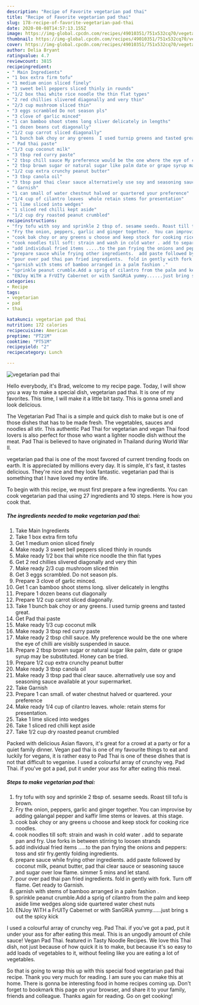 ```yaml
---
description: "Recipe of Favorite vegetarian pad thai"
title: "Recipe of Favorite vegetarian pad thai"
slug: 178-recipe-of-favorite-vegetarian-pad-thai
date: 2020-08-08T14:57:13.155Z
image: https://img-global.cpcdn.com/recipes/49010351/751x532cq70/vegetarian-pad-thai-recipe-main-photo.jpg
thumbnail: https://img-global.cpcdn.com/recipes/49010351/751x532cq70/vegetarian-pad-thai-recipe-main-photo.jpg
cover: https://img-global.cpcdn.com/recipes/49010351/751x532cq70/vegetarian-pad-thai-recipe-main-photo.jpg
author: Delia Bryant
ratingvalue: 4.7
reviewcount: 3815
recipeingredient:
- " Main Ingredients"
- "1 box extra firm tofu"
- "1 medium onion sliced finely"
- "3 sweet bell peppers sliced thinly in rounds"
- "1/2 box thai white rice noodle the thin flat types"
- "2 red chillies slivered diagonally and very thin"
- "2/3 cup mushroom sliced thin"
- "3 eggs scrambled Do not season pls"
- "3 clove of garlic minced"
- "1 can bamboo shoot stems long sliver delicately in lengths"
- "1 dozen beans cut diagonally"
- "1/2 cup carrot sliced diagonally"
- "1 bunch bak choy or any greens  I used turnip greens and tasted great"
- " Pad thai paste"
- "1/3 cup coconut milk"
- "3 tbsp red curry paste"
- "2 tbsp chill sauce My preference would be the one where the eye of chilli are visibly suspended in sauce"
- "2 tbsp brown sugar or natural sugar like palm date or grape syrup may be substituted  Honey can be tried"
- "1/2 cup extra crunchy peanut butter"
- "3 tbsp canola oil"
- "3 tbsp pad thai clear sauce alternatively use soy and seasoning sauce available at your supermarket"
- " Garnish"
- "1 can small of water chestnut halved or quartered your preference"
- "1/4 cup of cilantro leaves  whole retain stems for presentation"
- "1 lime sliced into wedges"
- "1 sliced red chilli kept aside"
- "1/2 cup dry roasted peanut crumbled"
recipeinstructions:
- "fry tofu with soy and sprinkle 2 tbsp of. sesame seeds. Roast till tofu is brown."
- "Fry the onion, peppers, garlic and ginger together.  You can improvise by adding galangal pepper and kaffir lime stems or leaves. at this stage."
- "cook bak choy or any greens u choose and keep stock for cooking rice noodles."
- "cook noodles till soft: strain and wash in cold water . add to separate pan and fry. Use forks in between stirring to loosen strands"
- "add individual fried items .....to the pan frying the onions and peppers: toss and stir fry.gently folding ingredients."
- "prepare sauce while frying other ingredients.  add paste followed by coconut milk, peanut butter, pad thai clear sauce or seasoning sauce and sugar over low flame.  simmer 5 mins and let stand."
- "pour over pad thai pan fried ingredients.  fold in gently with fork. Turn off flame. Get ready to Garnish."
- "garnish with stems of bamboo arranged in a palm fashion ."
- "sprinkle peanut crumble.Add a sprig of cilantro from the palm and keep aside lime wedges along side quartered water chest nuts"
- "ENJoy WiTH a FrUITy Cabernet or with SanGRiA yummy......just bring s out the spicy kick"
categories:
- Recipe
tags:
- vegetarian
- pad
- thai

katakunci: vegetarian pad thai 
nutrition: 172 calories
recipecuisine: American
preptime: "PT21M"
cooktime: "PT51M"
recipeyield: "2"
recipecategory: Lunch

---
```



![vegetarian pad thai](https://img-global.cpcdn.com/recipes/49010351/751x532cq70/vegetarian-pad-thai-recipe-main-photo.jpg)

Hello everybody, it's Brad, welcome to my recipe page. Today, I will show you a way to make a special dish, vegetarian pad thai. It is one of my favorites. This time, I will make it a little bit tasty. This is gonna smell and look delicious.

The Vegetarian Pad Thai is a simple and quick dish to make but is one of those dishes that has to be made fresh. The vegetables, sauces and noodles all stir. This authentic Pad Thai for vegetarian and vegan Thai food lovers is also perfect for those who want a lighter noodle dish without the meat. Pad Thai is believed to have originated in Thailand during World War II.

vegetarian pad thai is one of the most favored of current trending foods on earth. It is appreciated by millions every day. It is simple, it's fast, it tastes delicious. They're nice and they look fantastic. vegetarian pad thai is something that I have loved my entire life.


To begin with this recipe, we must first prepare a few ingredients. You can cook vegetarian pad thai using 27 ingredients and 10 steps. Here is how you cook that.

<!--inarticleads1-->

##### The ingredients needed to make vegetarian pad thai:

1. Take  Main Ingredients
1. Take 1 box extra firm tofu
1. Get 1 medium onion sliced finely
1. Make ready 3 sweet bell peppers sliced thinly in rounds
1. Make ready 1/2 box thai white rice noodle the thin flat types
1. Get 2 red chillies slivered diagonally and very thin
1. Make ready 2/3 cup mushroom sliced thin
1. Get 3 eggs scrambled. Do not season pls.
1. Prepare 3 clove of garlic minced.
1. Get 1 can bamboo shoot stems long. sliver delicately in lengths
1. Prepare 1 dozen beans cut diagonally
1. Prepare 1/2 cup carrot sliced diagonally.
1. Take 1 bunch bak choy or any greens.  I used turnip greens and tasted great.
1. Get  Pad thai paste
1. Make ready 1/3 cup coconut milk
1. Make ready 3 tbsp red curry paste
1. Make ready 2 tbsp chill sauce. My preference would be the one where the eye of chilli are visibly suspended in sauce.
1. Prepare 2 tbsp brown sugar or natural sugar like palm, date or grape syrup may be substituted.  Honey can be tried.
1. Prepare 1/2 cup extra crunchy peanut butter
1. Make ready 3 tbsp canola oil
1. Make ready 3 tbsp pad thai clear sauce. alternatively use soy and seasoning sauce available at your supermarket.
1. Take  Garnish
1. Prepare 1 can small. of water chestnut halved or quartered. your preference
1. Make ready 1/4 cup of cilantro leaves.  whole: retain stems for presentation.
1. Take 1 lime sliced into wedges
1. Take 1 sliced red chilli kept aside
1. Take 1/2 cup dry roasted peanut crumbled


Packed with delicious Asian flavors, it&#39;s great for a crowd at a party or for a quiet family dinner. Vegan pad thai is one of my favourite things to eat and luckily for vegans, it is rather easy to Pad Thai is one of these dishes that is not that difficult to veganise. I used a colourful array of crunchy veg. Pad Thai. if you&#39;ve got a pad, put it under your ass for after eating this meal. 

<!--inarticleads2-->

##### Steps to make vegetarian pad thai:

1. fry tofu with soy and sprinkle 2 tbsp of. sesame seeds. Roast till tofu is brown.
1. Fry the onion, peppers, garlic and ginger together.  You can improvise by adding galangal pepper and kaffir lime stems or leaves. at this stage.
1. cook bak choy or any greens u choose and keep stock for cooking rice noodles.
1. cook noodles till soft: strain and wash in cold water . add to separate pan and fry. Use forks in between stirring to loosen strands
1. add individual fried items .....to the pan frying the onions and peppers: toss and stir fry.gently folding ingredients.
1. prepare sauce while frying other ingredients.  add paste followed by coconut milk, peanut butter, pad thai clear sauce or seasoning sauce and sugar over low flame.  simmer 5 mins and let stand.
1. pour over pad thai pan fried ingredients.  fold in gently with fork. Turn off flame. Get ready to Garnish.
1. garnish with stems of bamboo arranged in a palm fashion .
1. sprinkle peanut crumble.Add a sprig of cilantro from the palm and keep aside lime wedges along side quartered water chest nuts
1. ENJoy WiTH a FrUITy Cabernet or with SanGRiA yummy......just bring s out the spicy kick


I used a colourful array of crunchy veg. Pad Thai. if you&#39;ve got a pad, put it under your ass for after eating this meal. This is an ungodly amount of chile sauce! Vegan Pad Thai. featured in Tasty Noodle Recipes. We love this Thai dish, not just because of how quick it is to make, but because it&#39;s so easy to add loads of vegetables to it, without feeling like you are eating a lot of vegetables. 

So that is going to wrap this up with this special food vegetarian pad thai recipe. Thank you very much for reading. I am sure you can make this at home. There is gonna be interesting food in home recipes coming up. Don't forget to bookmark this page on your browser, and share it to your family, friends and colleague. Thanks again for reading. Go on get cooking!
